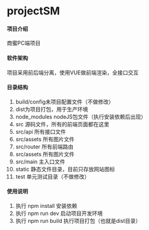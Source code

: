 # projectSM
#### 项目介绍
商蜜PC端项目

#### 软件架构
项目采用前后端分离，使用VUE做前端渲染，全接口交互

#### 目录结构
1. build/config未项目配置文件（不做修改）
2. dist为项目打包，用于生产环境
3. node_modules nodeJS包文件（执行安装依赖后出现）
4. src 源码文件，所有的前端页面都在这里
5. src/api 所有接口文件
6. src/assets 所有图片文件
7. src/router 所有前端路由
8. src/assets 所有图片文件
9. src/main 主入口文件
5. static 静态文件目录，目前只存放网站图标
6. test 单元测试目录（不做修改）

#### 使用说明
1. 执行 npm install 安装依赖
2. 执行 npm run dev 启动项目开发环境
3. 执行 npm run build 执行项目打包（也就是dist目录）
